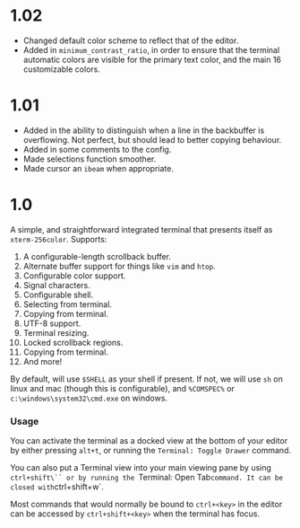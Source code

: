 # 1.02

* Changed default color scheme to reflect that of the editor.
* Added in `minimum_contrast_ratio`, in order to ensure that the terminal automatic colors are visible for the primary text color, and the main 16 customizable colors.


# 1.01

* Added in the ability to distinguish when a line in the backbuffer is overflowing. Not perfect, but should lead to better copying behaviour.
* Added in some comments to the config.
* Made selections function smoother.
* Made cursor an `ibeam` when appropriate.

# 1.0

A simple, and straightforward integrated terminal that presents itself as
`xterm-256color`. Supports:

1. A configurable-length scrollback buffer.
2. Alternate buffer support for things like `vim` and `htop`.
3. Configurable color support.
4. Signal characters.
5. Configurable shell.
6. Selecting from terminal.
7. Copying from terminal.
8. UTF-8 support.
9. Terminal resizing.
10. Locked scrollback regions.
11. Copying from terminal.
12. And more!

By default, will use `$SHELL` as your shell if present. If not, we will use
`sh` on linux and mac (though this is configurable), and
`%COMSPEC%` or `c:\windows\system32\cmd.exe` on windows.

### Usage

You can activate the terminal as a docked view at the bottom of your editor by
either pressing `alt+t`, or running the `Terminal: Toggle Drawer` command.

You can also put a Terminal view into your main viewing pane by using `ctrl+shift\``
or by running the `Terminal: Open Tab` command. It can be closed with
`ctrl+shift+w`.

Most commands that would normally be bound to `ctrl+<key>` in the editor
can be accessed by `ctrl+shift+<key>` when the terminal has focus.

